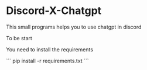 # Discord-X-Chatgpt
<p>This small programs helps you to use chatgpt in discord</p>
<p>To be start</p>
</p>You need to install the requirements </p>
```
pip install -r requirements.txt 
```
